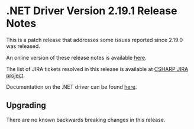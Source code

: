 # .NET Driver Version 2.19.1 Release Notes

This is a patch release that addresses some issues reported since 2.19.0 was released.

An online version of these release notes is available [here](https://github.com/mongodb/mongo-csharp-driver/blob/master/Release%20Notes/Release%20Notes%20v2.19.1.md).

The list of JIRA tickets resolved in this release is available at [CSHARP JIRA project](https://jira.mongodb.org/issues/?jql=project%20%3D%20CSHARP%20AND%20fixVersion%20%3D%202.19.1%20ORDER%20BY%20key%20ASC).

Documentation on the .NET driver can be found [here](https://www.mongodb.com/docs/drivers/csharp/v2.19/).

## Upgrading

There are no known backwards breaking changes in this release.
